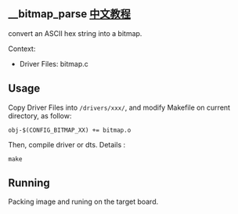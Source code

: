 \_\_bitmap_parse [中文教程](https://biscuitos.github.io/blog/BITMAP___bitmap_parse/)
----------------------------------

convert an ASCII hex string into a bitmap.

Context:

* Driver Files: bitmap.c

## Usage

Copy Driver Files into `/drivers/xxx/`, and modify Makefile on current 
directory, as follow:

```
obj-$(CONFIG_BITMAP_XX) += bitmap.o
```

Then, compile driver or dts. Details :

```
make
```

## Running

Packing image and runing on the target board.
